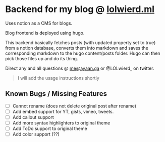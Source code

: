 # Backend for my blog @ [lolwierd.ml](lolwierd.ml)

Uses notion as a CMS for blogs.

Blog frontend is deployed using hugo.

This backend basically fetches posts (with updated property set to true) from a notion database, converts them into markdown and saves the corresponding markdown to the hugo content/posts folder. Hugo can then pick those files up and do its thing.

Direct any and all questions @ me@ayaan.ga or @LOLwierd_ on twitter.

> I will add the usage instructions shortly

## Known Bugs / Missing Features
- [ ] Cannot rename (does not delete original post after rename)
- [ ] Add embed support for YT, gists, vimeo, tweets.
- [ ] Add callout support
- [ ] Add more syntax highlighters to original theme
- [ ] Add ToDo support to original theme
- [ ] Add color support (??)
